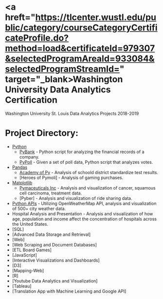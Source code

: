 # <a hreft="https://tlcenter.wustl.edu/public/category/courseCategoryCertificateProfile.do?method=load&certificateId=979307&selectedProgramAreaId=933084&selectedProgramStreamId=" target="_blank>Washington University Data Analytics Certification</a>
Washington University St. Louis Data Analytics Projects 2018-2019



# Project Directory:
- [Python](https://github.com/jfandata/Washington_University_Data_Analytics_Certificate/tree/master/projects/Python)
  - [PyBank](https://github.com/jfandata/Washington_University_Data_Analytics_Certificate/tree/master/projects/Python/PyBank) - Python script for analyzing the financial records of a company.
  - [PyPoll](https://github.com/jfandata/Washington_University_Data_Analytics_Certificate/tree/master/projects/Python/PyPoll) - Given a set of poll data, Python script that analyzes votes.
- [Pandas](https://github.com/jfandata/Washington_University_Data_Analytics_Certificate/tree/master/projects/Pandas)
  - [Academy of Py](https://github.com/jfandata/Washington_University_Data_Analytics_Certificate/tree/master/projects/Pandas/PyCitySchools) - Analysis of schoold district standardize test results.
  - [Heroes of Pymoli] - Analysis of gaming purchases.
- [Matplotlib](https://github.com/jfandata/Washington_University_Data_Analytics_Certificate/tree/master/projects/Matplotlib)
  - [Pymaceuticals Inc](https://github.com/jfandata/Washington_University_Data_Analytics_Certificate/tree/master/projects/Matplotlib/Pymaceuticals) - Analysis and visualization of cancer, squamous cell carcinoma, treatment data.
  - [Pyber] - Analysis and visualization of ride sharing data.
- [Python APIs](https://github.com/jfandata/Washington_University_Data_Analytics_Certificate/tree/master/projects/Python_APIs) - Utilizing OpenWeatherMap API, analysis and visualization of 500+ city weather data.
- Hospital Analysis and Presentation - Analysis and visualization of how age, population and income affect the concentration of hospitals across the United States.
- [SQL]
- [Advanced Data Storage and Retrieval]
- [Web]
- [Web Scraping and Document Databases]
- [ETL Board Games]
- [JavaScript]
- [Interactive Visualizations and Dashboards]
- [D3]
- [Mapping-Web]
- [R]
- [Youtube Data Analytics and Visualization]
- [Tableau]
- [Translation App with Machine Learning and Google API]
